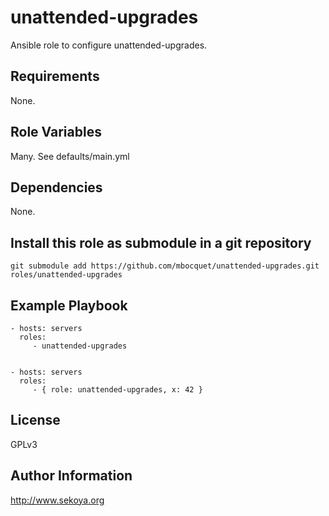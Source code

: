 # unattended-upgrades

Ansible role to configure unattended-upgrades.

## Requirements

None.

## Role Variables

Many. See defaults/main.yml

## Dependencies

None.

## Install this role as submodule in a git repository

`git submodule add https://github.com/mbocquet/unattended-upgrades.git roles/unattended-upgrades`

## Example Playbook

    - hosts: servers
      roles:
         - unattended-upgrades


    - hosts: servers
      roles:
         - { role: unattended-upgrades, x: 42 }

## License

GPLv3

## Author Information

http://www.sekoya.org
